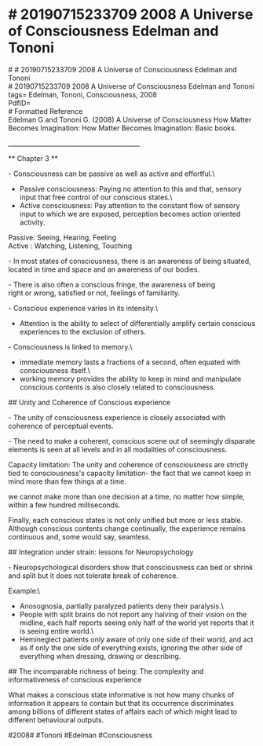 # \# 20190715233709 2008 A Universe of Consciousness Edelman and Tononi

\# \# 20190715233709 2008 A Universe of Consciousness Edelman and Tononi\
\# 20190715233709 2008 A Universe of Consciousness Edelman and Tononi\
tags= Edelman, Tononi, Consciousness, 2008\
PdfID=\
\# Formatted Reference\
Edelman G and Tononi G. (2008) A Universe of Consciousness How Matter Becomes Imagination: How Matter Becomes Imagination: Basic books.

\_\_\_\_\_\_\_\_\_\_\_\_\_\_\_\_\_\_\_\_\_\_\_\_\_\_\_\_\_\_\_\_\_\_\_\_\_\_\_\_\_\_

\*\* Chapter 3 \*\*

\- Consciousness can be passive as well as active and effortful.\
- Passive consciousness: Paying no attention to this and that, sensory input that free control of our conscious states.\
- Active consciousness: Pay attention to the constant flow of sensory input to which we are exposed, perception becomes action oriented activity.

Passive: Seeing, Hearing, Feeling\
Active : Watching, Listening, Touching

\- In most states of consciousness, there is an awareness of being situated, located in time and space and an awareness of our bodies.

\- There is also often a conscious fringe, the awareness of being\
right or wrong, satisfied or not, feelings of familiarity.

\- Conscious experience varies in its intensity.\
- Attention is the ability to select of differentially amplify certain conscious experiences to the exclusion of others.

\- Consciousness is linked to memory.\
- immediate memory lasts a fractions of a second, often equated with consciousness itself.\
- working memory provides the ability to keep in mind and manipulate conscious contents is also closely related to consciousness.

\#\# Unity and Coherence of Conscious experience

\- The unity of consciousness experience is closely associated with coherence of perceptual events.

\- The need to make a coherent, conscious scene out of seemingly disparate elements is seen at all levels and in all modalities of consciousness.

Capacity limitation: The unity and coherence of consciousness are strictly tied to consciousness\'s capacity limitation- the fact that we cannot keep in mind more than few things at a time.

we cannot make more than one decision at a time, no matter how simple, within a few hundred milliseconds.

Finally, each conscious states is not only unified but more or less stable. Although conscious contents change continually, the experience remains continuous and, some would say, seamless.

\#\# Integration under strain: lessons for Neuropsychology

\- Neuropsychological disorders show that consciousness can bed or shrink and split but it does not tolerate break of coherence.

Example:\
- Anosognosia, partially paralyzed patients deny their paralysis.\
- People with split brains do not report any halving of their vision on the midline, each half reports seeing only half of the world yet reports that it is seeing entire world.\
- Hemineglect patients only aware of only one side of their world, and act as if only the one side of everything exists, ignoring the other side of everything when dressing, drawing or describing.

\#\# The incomparable richness of being: The complexity and informativeness of conscious experience

What makes a conscious state informative is not how many chunks of information it appears to contain but that its occurrence discriminates among billions of different states of affairs each of which might lead to different behavioural outputs.

\#2008\# \#Tononi \#Edelman \#Consciousness
